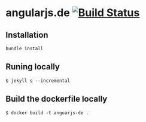 # angularjs.de [![Build Status](https://semaphoreci.com/api/v1/workshops/angularjs-de/branches/master/badge.svg)](https://semaphoreci.com/workshops/angularjs-de)

## Installation

```
bundle install
```

## Runing locally

```
$ jekyll s --incremental
```

## Build the dockerfile locally

```
$ docker build -t anguarjs-de .
```

